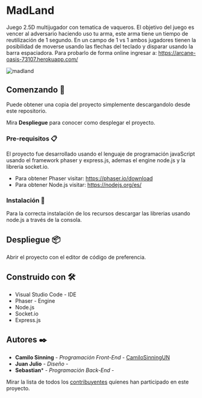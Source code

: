 # MadLand

Juego 2.5D multijugador con tematica de vaqueros. El objetivo del juego es vencer al adversario haciendo uso tu arma, este arma tiene un tiempo de reutilización de 1 segundo. En un campo de 1 vs 1 ambos jugadores tienen la posibilidad de moverse usando las flechas del teclado y disparar usando la barra espaciadora. Para probarlo de forma online ingresar a: https://arcane-oasis-73107.herokuapp.com/

![madland](https://user-images.githubusercontent.com/61607058/126846839-3f621974-db18-4c65-80a8-75dc22ee9e48.jpg)

## Comenzando 🚀

Puede obtener una copia del proyecto simplemente descargandolo desde este repositorio.

Mira **Despliegue** para conocer como desplegar el proyecto.

### Pre-requisitos 📋

El proyecto fue desarrollado usando el lenguaje de programación javaScript usando el framework phaser y express.js, ademas el engine node.js y la libreria socket.io.

* Para obtener Phaser visitar: https://phaser.io/download
* Para obtener Node.js visitar: https://nodejs.org/es/

### Instalación 🔧

Para la correcta instalación de los recursos descargar las librerias usando node.js a través de la consola.

## Despliegue 📦

Abrir el proyecto con el editor de código de preferencia.

## Construido con 🛠️

* Visual Studio Code - IDE
* Phaser - Engine
* Node.js
* Socket.io
* Express.js

## Autores ✒️

* **Camilo Sinning** - *Programación Front-End* - [CamiloSinningUN](https://github.com/CamiloSinningUN)
* **Juan Julio** - *Diseño* - 
* **Sebastian*** - *Programación Back-End* -

Mirar la lista de todos los [contribuyentes](https://github.com/CamiloSinningUN/Graficador/contributors) quíenes han participado en este proyecto. 


